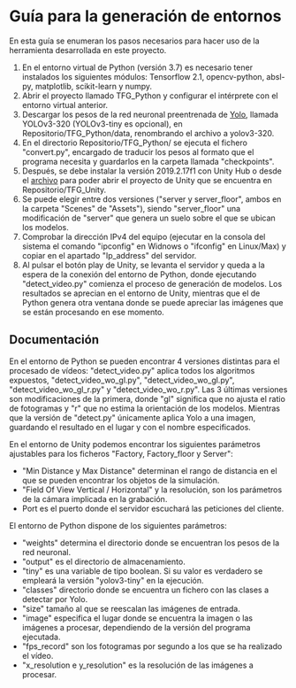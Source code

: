# Guía para la generación de entornos
En esta guía se enumeran los pasos necesarios para hacer uso de la herramienta desarrollada en este proyecto.

1. En el entorno virtual de Python (versión 3.7) es necesario tener instalados los siguientes módulos: Tensorflow 2.1, opencv-python, absl-py, matplotlib, scikit-learn y numpy.
2. Abrir el proyecto llamado TFG_Python y configurar el intérprete con el entorno virtual anterior.
3. Descargar los pesos de la red neuronal preentrenada de [Yolo](https://pjreddie.com/darknet/yolo/), llamada YOLOv3-320 (YOLOv3-tiny es opcional), en Repositorio/TFG_Python/data, renombrando el archivo a yolov3-320.
4. En el directorio Repositorio/TFG_Python/ se ejecuta el fichero "convert.py", encargado de traducir los pesos al formato que el programa necesita y guardarlos en la carpeta llamada "checkpoints".
5. Después, se debe instalar la versión 2019.2.17f1 con Unity Hub o desde el [archivo](https://unity3d.com/get-unity/download/archive) para poder abrir el proyecto de Unity que se encuentra en Repositorio/TFG_Unity.
6. Se puede elegir entre dos versiones ("server y server_floor", ambos en la carpeta "Scenes" de "Assets"), siendo "server_floor" una modificación de "server" que genera un suelo sobre el que se ubican los modelos.
7. Comprobar la dirección IPv4 del equipo (ejecutar en la consola del sistema el comando "ipconfig" en Widnows o "ifconfig" en Linux/Max) y copiar en el apartado "Ip_address" del servidor.
8. Al pulsar el botón play de Unity, se levanta el servidor y queda a la espera de la conexión del entorno de Python, donde ejecutando "detect_video.py" comienza el proceso de generación de modelos. Los resultados se aprecian en el entorno de Unity, mientras que el de Python genera otra ventana donde se puede apreciar las imágenes que se están procesando en ese momento. 

## Documentación
En el entorno de Python se pueden encontrar 4 versiones distintas para el procesado de vídeos: "detect_video.py" aplica todos los algoritmos expuestos, "detect_video_wo_gl.py", "detect_video_wo_gl.py", "detect_video_wo_gl_r.py" y "detect_video_wo_r.py". Las 3 últimas versiones son modificaciones de la primera, donde "gl" significa que no ajusta el ratio de fotogramas y "r" que no estima la orientación de los modelos. Mientras que la versión de "detect.py" únicamente aplica Yolo a una imagen, guardando el resultado en el lugar y con el nombre especificados.

En el entorno de Unity podemos encontrar los siguientes parámetros ajustables para los ficheros "Factory, Factory_floor y Server":

- "Min Distance y Max Distance" determinan el rango de distancia en el que se pueden encontrar los objetos de la simulación.
- "Field Of View Vertical / Horizontal" y la resolución, son los parámetros de la cámara implicada en la grabación.
- Port es el puerto donde el servidor escuchará las peticiones del cliente.

El entorno de Python dispone de los siguientes parámetros:

- "weights" determina el directorio donde se encuentran los pesos de la red neuronal.
- "output" es el directorio de almacenamiento.
- "tiny" es una variable de tipo boolean. Si su valor es verdadero se empleará la versión "yolov3-tiny" en la ejecución.
- "classes" directorio donde se encuentra un fichero con las clases a detectar por Yolo.
- "size" tamaño al que se reescalan las imágenes de entrada.
- "image" especifica el lugar donde se encuentra la imagen o las imágenes a procesar, dependiendo de la versión del programa ejecutada.
- "fps_record" son los fotogramas por segundo a los que se ha realizado el vídeo.
- "x_resolution e y_resolution" es la resolución de las imágenes a procesar.
